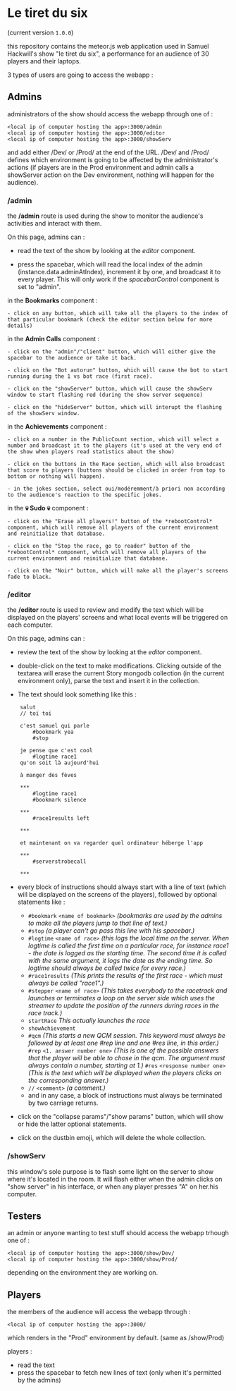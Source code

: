 # Le tiret du six

(current version ```1.0.0```)

this repository contains the meteor.js web application used in Samuel Hackwill's show "le tiret du six", a performance for an audience of 30 players and their laptops.

3 types of users are going to access the webapp :

## Admins

administrators of the show should access the webapp through one of :

    <local ip of computer hosting the app>:3000/admin
    <local ip of computer hosting the app>:3000/editor
    <local ip of computer hosting the app>:3000/showServ

and add either /Dev/ or /Prod/ at the end of the URL.
/Dev/ and /Prod/ defines which environment is going to be affected by the administrator's actions (if players are in the Prod environment and admin calls a showServer action on the Dev environment, nothing will happen for the audience).

### /admin
the **/admin** route is used during the show to monitor the audience's activities and interact with them.

On this page, admins can :
<!-- - monitor which line of text is being read by each invididual client in real time, by looking at the *tracker* component (on the left of the screen), which displays pipes (|) in front of each line of text. Two pipes (|) are coloured orange and violet. These represent the current position of the two first players to connect to the webapp. They are singled out because we need to make sure they both exist before starting the first race (at the beggining of the show).
 -->
- read the text of the show by looking at the *editor* component.

- press the spacebar, which will read the local index of the admin (instance.data.adminAtIndex), increment it by one, and broadcast it to every player. This will only work if the *spacebarControl* component is set to "admin".


in the **Bookmarks** component : 

    - click on any button, which will take all the players to the index of that particular bookmark (check the editor section below for more details)

in the **Admin Calls** component :

    - click on the "admin"/"client" button, which will either give the spacebar to the audience or take it back.

    - click on the "Bot autorun" button, which will cause the bot to start running during the 1 vs bot race (first race).

    - click on the "showServer" button, which will cause the showServ window to start flashing red (during the show server sequence)

    - click on the "hideServer" button, which will interupt the flashing of the showServ window.

in the **Achievements** component : 

    - click on a number in the PublicCount section, which will select a number and broadcast it to the players (it's used at the very end of the show when players read statistics about the show)

    - click on the buttons in the Race section, which will also broadcast that score to players (buttons should be clicked in order from top to bottom or nothing will happen).

    - in the jokes section, select oui/modéremment/à priori non according to the audience's reaction to the specific jokes.

in the **💀 Sudo 💀** component :

    - click on the "Erase all players!" button of the *rebootControl* component, which will remove all players of the current environment and reinitialize that database.

    - click on the "Stop the race, go to reader" button of the *rebootControl* component, which will remove all players of the current environment and reinitialize that database.

    - click on the "Noir" button, which will make all the player's screens fade to black.

### /editor
the **/editor** route is used to review and modify the text which will be displayed on the players' screens and what local events will be triggered on each computer.

On this page, admins can :
- review the text of the show by looking at the *editor* component.

- double-click on the text to make modifications. Clicking outside of the textarea will erase the current Story mongodb collection (in the current environment only), parse the text and insert it in the collection. 

- The text should look something like this :

```
    salut 
    // toï toï

    c'est samuel qui parle
        #bookmark yea
        #stop

    je pense que c'est cool
        #logtime race1 
    qu'on soit là aujourd'hui

    à manger des fèves

    ***
        #logtime race1 
        #bookmark silence

    ***
        #race1results left

    ***

    et maintenant on va regarder quel ordinateur héberge l'app

    ***
        #serverstrobecall

    ***
```

- every block of instructions should always start with a line of text (which will be displayed on the screens of the players), followed by optional statements like :
  - ```#bookmark``` ```<name of bookmark>``` *(bookmarks are used by the admins to make all the players jump to that line of text.)*
  - ```#stop``` *(a player can't go pass this line with his spacebar.)*
  - ```#logtime``` ```<name of race>``` *(this logs the local time on the server. When logtime is called the first time on a particular race, for instance race1 - the date is logged as the starting time. The second time it is called with the same argument, it logs the date as the ending time. So logtime should always be called twice for every race.)*
  - ```#race1results``` *(This prints the results of the first race - which must always be called "race1".)* 
  - ```#stepper``` ```<name of race>``` *(This takes everybody to the racetrack and launches or terminates a loop on the server side which uses the streamer to update the position of the  runners during races in the race track.)*
  - ```startRace``` *This actually launches the race*
  - ```showAchievement```
  - ```#qcm``` *(This starts a new QCM session. This keyword must always be followed by at least one #rep line and one #res line, in this order.)* ```#rep``` ```<1. answer number one>``` *(This is one of the possible answers that the player will be able to chose in the qcm. The argument must always contain a number, starting at 1.)* ```#res``` ```<response number one>``` *(This is the text which will be displayed when the players clicks on the corresponding answer.)*
  - ```//``` ```<comment>``` *(a comment.)*
  - and in any case, a block of instructions must always be terminated by two carriage returns.

- click on the "collapse params"/"show params" button, which will show or hide the latter optional statements.

- click on the dustbin emoji, which will delete the whole collection.

### /showServ
this window's sole purpose is to flash some light on the server to show where it's located in the room. It will flash either when the admin clicks on "show server" in his interface, or when any player presses "A" on her.his computer.

## Testers

an admin or anyone wanting to test stuff should access the webapp trhough one of :

    <local ip of computer hosting the app>:3000/show/Dev/
    <local ip of computer hosting the app>:3000/show/Prod/

depending on the environment they are working on.


## Players

the members of the audience will access the webapp through :

    <local ip of computer hosting the app>:3000/

which renders in the "Prod" environment by default. (same as /show/Prod)

players :
- read the text
- press the spacebar to fetch new lines of text (only when it's permitted by the admins)
